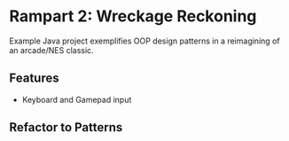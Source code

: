 # Rampart 2: Wreckage Reckoning
Example Java project exemplifies OOP design patterns in a reimagining of an arcade/NES classic.
## Features
* Keyboard and Gamepad input
## Refactor to Patterns